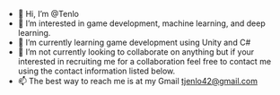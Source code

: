 - 👋 Hi, I’m @Tenlo
- 👀 I’m interested in game development, machine learning, and deep learning.
- 🌱 I’m currently learning game development using Unity and C#
- 💞️ I’m not currently looking to collaborate on anything but if your interested in recruiting me for a collaboration feel free to contact me using the contact information listed below.
- 📫 The best way to reach me is at my Gmail tjenlo42@gmail.com

<!---
Tenlo/Tenlo is a ✨ special ✨ repository because its `README.md` (this file) appears on your GitHub profile.
You can click the Preview link to take a look at your changes.
--->
